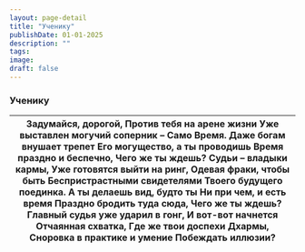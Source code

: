 ```yaml
---
layout: page-detail
title: "Ученику"
publishDate: 01-01-2025
description: ""
tags:
image:
draft: false
---
```


### Ученику

| Задумайся, дорогой,  Против тебя на арене жизни  Уже выставлен могучий соперник –  Само Время.  Даже богам внушает трепет  Его могущество, а ты проводишь  Время праздно и беспечно,  Чего же ты ждешь?  Судьи – владыки кармы,  Уже готовятся выйти на ринг,  Одевая фраки, чтобы быть  Беспристрастными свидетелями  Твоего будущего поединка.  А ты делаешь вид, будто ты  Ни при чем, и есть время  Праздно бродить туда сюда,  Чего же ты ждешь?  Главный судья уже ударил в гонг,  И вот-вот начнется  Отчаянная схватка,  Где же твои доспехи Дхармы,  Сноровка в практике и умение  Побеждать иллюзии? |
| -------------------------------------------------------------------------------------------------------------------------------------------------------------------------------------------------------------------------------------------------------------------------------------------------------------------------------------------------------------------------------------------------------------------------------------------------------------------------------------------------------------------------------------------------------------------------------------------------------------- |
  
  
